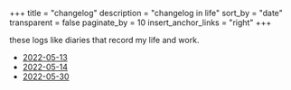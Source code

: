 +++
title = "changelog"
description = "changelog in life"
sort_by = "date"
transparent = false
paginate_by = 10
insert_anchor_links = "right"
+++

these logs like diaries that record my life and work.

- [2022-05-13](./2022-05-13)
- [2022-05-14](./2022-05-14)
- [2022-05-30](./2022-05-30)
